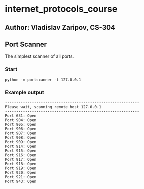 # internet_protocols_course

## Author: Vladislav Zaripov, CS-304

## Port Scanner

The simplest scanner of all ports.

### Start
```shell
python -m portscanner -t 127.0.0.1
```

### Example output
```shell
------------------------------------------------------------
Please wait, scanning remote host 127.0.0.1
------------------------------------------------------------
Port 631: Open
Port 904: Open
Port 905: Open
Port 906: Open
Port 907: Open
Port 908: Open
Port 909: Open
Port 914: Open
Port 915: Open
Port 916: Open
Port 917: Open
Port 918: Open
Port 919: Open
Port 920: Open
Port 921: Open
Port 943: Open
```